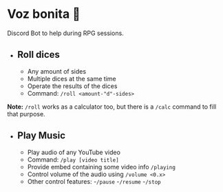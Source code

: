 # Voz bonita :robot:

Discord Bot to help during RPG sessions.

- Roll dices
    -
    * Any amount of sides
    * Multiple dices at the same time
    * Operate the results of the dices
    * Command: `/roll <amount-"d"-sides>`

__Note:__ `/roll` works as a calculator too, but there is a `/calc` command to fill that purpose.
   
- Play Music
    -
    * Play audio of any YouTube video
    * Command: `/play [video title]`
    * Provide embed containing some video info `/playing`
    * Control volume of the audio using `/volume <0.x>`
    * Other control features: 
        -`/pause`
        -`/resume`
        -`/stop`